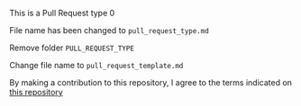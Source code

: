 This is a Pull Request type 0

File name has been changed to `pull_request_type.md`

Remove folder `PULL_REQUEST_TYPE`

Change file name to `pull_request_template.md`


By making a contribution to this repository, I agree to the terms indicated on [this repository](./1_Contributor-License-Agreement.md)
